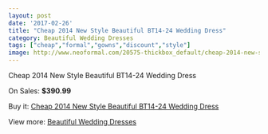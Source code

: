 ```yaml
---
layout: post
date: '2017-02-26'
title: "Cheap 2014 New Style Beautiful BT14-24 Wedding Dress"
category: Beautiful Wedding Dresses
tags: ["cheap","formal","gowns","discount","style"]
image: http://www.neoformal.com/20575-thickbox_default/cheap-2014-new-style-beautiful-bt14-24-wedding-dress.jpg
---
```

Cheap 2014 New Style Beautiful BT14-24 Wedding Dress

On Sales: **$390.99**
<a href="https://www.neoformal.com/en/beautiful-wedding-dresses-2014/6573-cheap-2014-new-style-beautiful-bt14-24-wedding-dress.html"><amp-img layout="responsive" width="600" height="600" src="//www.neoformal.com/20575-thickbox_default/cheap-2014-new-style-beautiful-bt14-24-wedding-dress.jpg" alt="Cheap 2014 New Style Beautiful BT14-24 Wedding Dress 0" /></a>
<a href="https://www.neoformal.com/en/beautiful-wedding-dresses-2014/6573-cheap-2014-new-style-beautiful-bt14-24-wedding-dress.html"><amp-img layout="responsive" width="600" height="600" src="//www.neoformal.com/20576-thickbox_default/cheap-2014-new-style-beautiful-bt14-24-wedding-dress.jpg" alt="Cheap 2014 New Style Beautiful BT14-24 Wedding Dress 1" /></a>
<a href="https://www.neoformal.com/en/beautiful-wedding-dresses-2014/6573-cheap-2014-new-style-beautiful-bt14-24-wedding-dress.html"><amp-img layout="responsive" width="600" height="600" src="//www.neoformal.com/20577-thickbox_default/cheap-2014-new-style-beautiful-bt14-24-wedding-dress.jpg" alt="Cheap 2014 New Style Beautiful BT14-24 Wedding Dress 2" /></a>

Buy it: [Cheap 2014 New Style Beautiful BT14-24 Wedding Dress](https://www.neoformal.com/en/beautiful-wedding-dresses-2014/6573-cheap-2014-new-style-beautiful-bt14-24-wedding-dress.html "Cheap 2014 New Style Beautiful BT14-24 Wedding Dress")

View more: [Beautiful Wedding Dresses](https://www.neoformal.com/en/91-beautiful-wedding-dresses-2014 "Beautiful Wedding Dresses")
